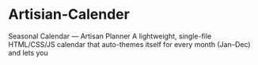 # Artisian-Calender
Seasonal Calendar — Artisan Planner  A lightweight, single-file HTML/CSS/JS calendar that auto-themes itself for every month (Jan–Dec) and lets you
